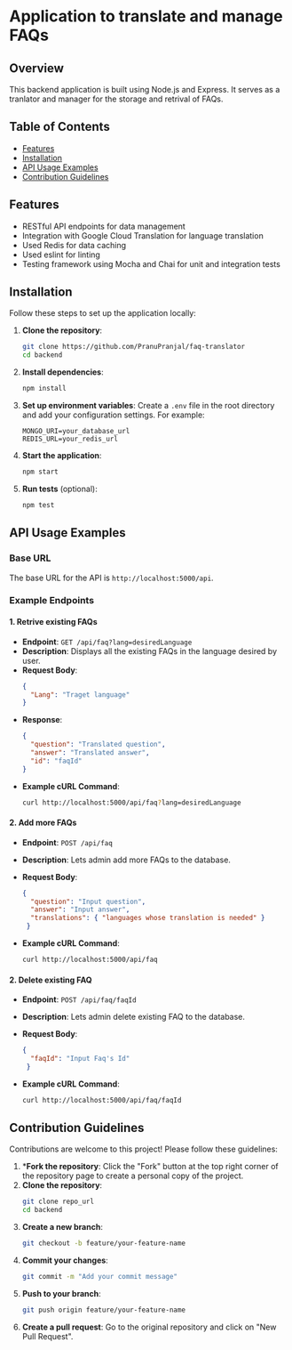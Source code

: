 # Application to translate and manage FAQs 

## Overview
This backend application is built using Node.js and Express. It serves as a tranlator and manager for the storage and retrival of FAQs.

## Table of Contents
- [Features](#features)
- [Installation](#installation)
- [API Usage Examples](#api-usage-examples)
- [Contribution Guidelines](#contribution-guidelines)

## Features
- RESTful API endpoints for data management
- Integration with Google Cloud Translation for language translation
- Used Redis for data caching
- Used eslint for linting
- Testing framework using Mocha and Chai for unit and integration tests

## Installation

Follow these steps to set up the application locally:

1. **Clone the repository**:
   ```bash
   git clone https://github.com/PranuPranjal/faq-translator
   cd backend
   ```

2. **Install dependencies**:
   ```bash
   npm install
   ```

3. **Set up environment variables**:
   Create a `.env` file in the root directory and add your configuration settings. For example:
   ```plaintext
   MONGO_URI=your_database_url
   REDIS_URL=your_redis_url
   ```

4. **Start the application**:
   ```bash
   npm start
   ```

5. **Run tests** (optional):
   ```bash
   npm test
   ```

## API Usage Examples

### Base URL
The base URL for the API is `http://localhost:5000/api`.

### Example Endpoints

#### 1. Retrive existing FAQs
- **Endpoint**: `GET /api/faq?lang=desiredLanguage`
- **Description**: Displays all the existing FAQs in the language desired by user.
- **Request Body**:
  ```json
  {
    "Lang": "Traget language"
  }
  ```
- **Response**:
  ```json
  {
    "question": "Translated question",
    "answer": "Translated answer",
    "id": "faqId"
  }
  ```
- **Example cURL Command**:
  ```bash
  curl http://localhost:5000/api/faq?lang=desiredLanguage
  ```


#### 2. Add more FAQs
- **Endpoint**: `POST /api/faq`
- **Description**: Lets admin add more FAQs to the database.
- **Request Body**:
  ```json
  {
    "question": "Input question", 
    "answer": "Input answer", 
    "translations": { "languages whose translation is needed" }
   }
  ```

- **Example cURL Command**:
  ```bash
  curl http://localhost:5000/api/faq
  ```

#### 2. Delete existing FAQ
- **Endpoint**: `POST /api/faq/faqId`
- **Description**: Lets admin delete existing FAQ to the database.
- **Request Body**:
  ```json
  { 
    "faqId": "Input Faq's Id"
   }
  ```

- **Example cURL Command**:
  ```bash
  curl http://localhost:5000/api/faq/faqId
  ```

## Contribution Guidelines

Contributions are welcome to this project! Please follow these guidelines:
1. ***Fork the repository**:
   Click the "Fork" button at the top right corner of the repository page to create a personal copy of the project.
2. **Clone the repository**: 
   ```bash
   git clone repo_url
   cd backend
   ```
3. **Create a new branch**: 
   ```bash
   git checkout -b feature/your-feature-name
   ```
4. **Commit your changes**: 
   ```bash
   git commit -m "Add your commit message"
   ```
5. **Push to your branch**: 
   ```bash
   git push origin feature/your-feature-name
   ```
6. **Create a pull request**: 
   Go to the original repository and click on "New Pull Request".